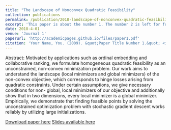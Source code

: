 ```yaml
---
title: "The Landscape of Nonconvex Quadratic Feasibility"
collection: publications
permalink: /publication/2018-landscape-of-nonconvex-quadratic-feasibility
excerpt: 'This paper is about the number 1. The number 2 is left for future work.'
date: 2018-4-01
venue: 'Journal 1'
paperurl: 'http://academicpages.github.io/files/paper1.pdf'
citation: 'Your Name, You. (2009). &quot;Paper Title Number 1.&quot; <i>Journal 1</i>. 1(1).'
---
```

Abstract: Motivated by applications such as ordinal embedding and collaborative ranking, we formulate homogeneous quadratic feasibility as an unconstrained, non-convex minimization problem. Our work aims to understand the landscape (local minimizers and global minimizers) of the non-convex objective, which corresponds to hinge losses arising from quadratic constraints. Under certain assumptions, we give necessary conditions for non- global, local minimizers of our objective and additionally show that in two dimensions, every local minimizer is a global minimizer. Empirically, we demonstrate that finding feasible points by solving the unconstrained optimization problem with stochastic gradient descent works reliably by utilizing large initializations.

[Download paper here](https://ieeexplore.ieee.org/document/8461868)
[Slides available here](https://sigport.org/documents/landscape-non-convex-quadratic-feasibility)
